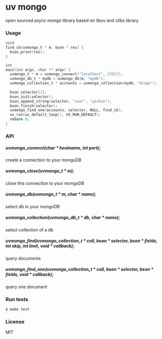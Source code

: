 
uv mongo
================

open sourced async mongo library based on libuv and clibs library

### Usage
```c
void
find_cb(uvmongo_t * m, bson * res) {
  bson_print(res);
}

int
main(int argc, char ** argv) {
  uvmongo_t * m = uvmongo_connect("localhost", 27017);
  uvmongo_db_t * mydb = uvmongo_db(m, "mydb");
  uvmongo_collection_t * accounts = uvmongo_collection(mydb, "blogs");
  
  bson selector[1];
  bson_init(selector);
  bson_append_string(selector, "user", "yorkie");
  bson_finish(selector);
  uvmongo_find_one(accounts, selector, NULL, find_cb);
  uv_run(uv_default_loop(), UV_RUN_DEFAULT);
  return 0;
}
```


### API
##### uvmongo_connect(char * hostname, int port);
create a connection to your mongoDB

##### uvmongo_close(uvmongo_t * m);
close this connection to your mongoDB

##### uvmongo_db(uvmongo_t * m, char * name);
select db in your mongoDB

##### uvmongo_collection(uvmongo_db_t * db, char * name);
select collection of a db

##### uvmongo_find(uvmongo_collection_t * coll, bson * selector, bson * fields, int skip, int limit, void * callback);
query documents

##### uvmongo_find_one(uvmongo_collection_t * coll, bson * selector, bson * fields, void * callback);
query one document

### Run tests
```sh
$ make test
```

### License
MIT